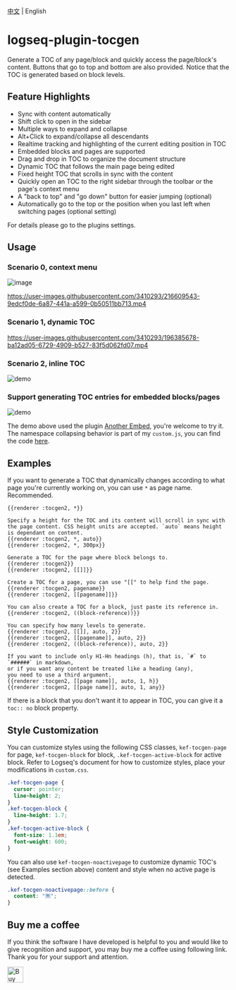[中文](README.md) | English

# logseq-plugin-tocgen

Generate a TOC of any page/block and quickly access the page/block's content. Buttons that go to top and bottom are also provided. Notice that the TOC is generated based on block levels.

## Feature Highlights

- Sync with content automatically
- Shift click to open in the sidebar
- Multiple ways to expand and collapse
- Alt+Click to expand/collapse all descendants
- Realtime tracking and highlighting of the current editing position in TOC
- Embedded blocks and pages are supported
- Drag and drop in TOC to organize the document structure
- Dynamic TOC that follows the main page being edited
- Fixed height TOC that scrolls in sync with the content
- Quickly open an TOC to the right sidebar through the toolbar or the page's context menu
- A "back to top" and "go down" button for easier jumping (optional)
- Automatically go to the top or the position when you last left when switching pages (optional setting)

For details please go to the plugins settings.

## Usage

### Scenario 0, context menu

![image](https://user-images.githubusercontent.com/3410293/230697775-bcca87fd-64a3-4c5c-9fc0-5f166fcedf59.png)

https://user-images.githubusercontent.com/3410293/216609543-9edcf0de-6a87-441a-a599-0b50511bb713.mp4

### Scenario 1, dynamic TOC

https://user-images.githubusercontent.com/3410293/196385678-ba12ad05-6729-4909-b527-83f5d062fd07.mp4

### Scenario 2, inline TOC

![demo](demo_inline_toc.gif)

### Support generating TOC entries for embedded blocks/pages

![demo](demo_embed.gif)

The demo above used the plugin [Another Embed](https://github.com/sethyuan/logseq-plugin-another-embed), you're welcome to try it. The namespace collapsing behavior is part of my `custom.js`, you can find the code [here](https://gist.github.com/sethyuan/4ea9ed4305d0145ad565b2128ae6cef4).

## Examples

If you want to generate a TOC that dynamically changes according to what page you're currently working on, you can use `*` as page name. Recommended.

```
{{renderer :tocgen2, *}}

Specify a height for the TOC and its content will scroll in sync with the page content. CSS height units are accepted. `auto` means height is dependant on content.
{{renderer :tocgen2, *, auto}}
{{renderer :tocgen2, *, 300px}}
```

```
Generate a TOC for the page where block belongs to.
{{renderer :tocgen2}}
{{renderer :tocgen2, [[]]}}

Create a TOC for a page, you can use "[[" to help find the page.
{{renderer :tocgen2, pagename}}
{{renderer :tocgen2, [[pagename]]}}

You can also create a TOC for a block, just paste its reference in.
{{renderer :tocgen2, ((block-reference))}}

You can specify how many levels to generate.
{{renderer :tocgen2, [[]], auto, 2}}
{{renderer :tocgen2, [[pagename]], auto, 2}}
{{renderer :tocgen2, ((block-reference)), auto, 2}}

If you want to include only H1-Hn headings (h), that is, `#` to `######` in markdown,
or if you want any content be treated like a heading (any),
you need to use a third argument.
{{renderer :tocgen2, [[page name]], auto, 1, h}}
{{renderer :tocgen2, [[page name]], auto, 1, any}}
```

If there is a block that you don't want it to appear in TOC, you can give it a `toc:: no` block property.

## Style Customization

You can customize styles using the following CSS classes, `kef-tocgen-page` for page, `kef-tocgen-block` for block, `.kef-tocgen-active-block` for active block. Refer to Logseq's document for how to customize styles, place your modifications in `custom.css`.

```css
.kef-tocgen-page {
  cursor: pointer;
  line-height: 2;
}
.kef-tocgen-block {
  line-height: 1.7;
}
.kef-tocgen-active-block {
  font-size: 1.1em;
  font-weight: 600;
}
```

You can also use `kef-tocgen-noactivepage` to customize dynamic TOC's (see Examples section above) content and style when no active page is detected.

```css
.kef-tocgen-noactivepage::before {
  content: "🈚️";
}
```

## Buy me a coffee

If you think the software I have developed is helpful to you and would like to give recognition and support, you may buy me a coffee using following link. Thank you for your support and attention.

<a href='https://ko-fi.com/R5R213X8MC' target='_blank'><img height='36' style='border:0px;height:36px;' src='https://storage.ko-fi.com/cdn/kofi1.png?v=3' border='0' alt='Buy Me a Coffee at ko-fi.com' /></a>
